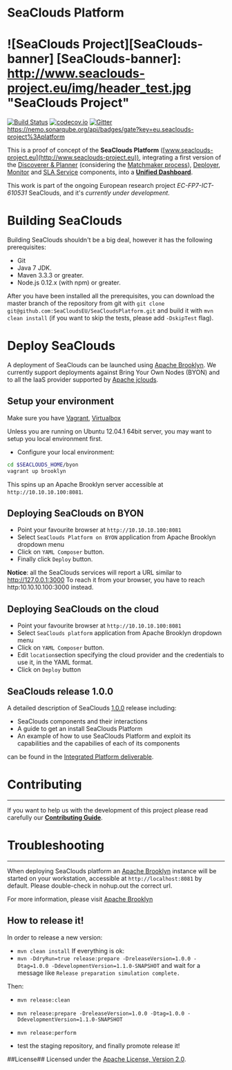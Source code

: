SeaClouds Platform
==================
![SeaClouds Project][SeaClouds-banner]
[SeaClouds-banner]: http://www.seaclouds-project.eu/img/header_test.jpg  "SeaClouds Project"
==================
[![Build Status](https://api.travis-ci.org/SeaCloudsEU/SeaCloudsPlatform.svg?branch=master)](https://travis-ci.org/SeaCloudsEU/SeaCloudsPlatform)&nbsp;[![codecov.io](https://codecov.io/github/SeaCloudsEU/SeaCloudsPlatform/coverage.svg?branch=master)](https://codecov.io/github/SeaCloudsEU/SeaCloudsPlatform?branch=master)&nbsp;[![Gitter](https://badges.gitter.im/gitterHQ/gitter.svg)](https://gitter.im/SeaCloudsEU/SeaCloudsPlatform)
https://nemo.sonarqube.org/api/badges/gate?key=eu.seaclouds-project%3Aplatform

This is a proof of concept of the **SeaClouds Platform** ([www.seaclouds-project.eu](http://www.seaclouds-project.eu)), integrating a first version of the [Discoverer & Planner](../planner-branch/planner/) (considering the [Matchmaker process](../planner-branch/planner/matchmaker/)), [Deployer](./deployer/), [Monitor](./monitor/) and [SLA Service](https://github.com/SeaCloudsEU/sla-core/) components, into a [**Unified Dashboard**](./dashboard/src/main/webapp).


This work is part of the ongoing European research project *EC-FP7-ICT-610531* SeaClouds, and it's *currently under development*.

# Building SeaClouds
Building SeaClouds shouldn't be a big deal, however it has the following prerequisites:
- Git
- Java 7 JDK.
- Maven 3.3.3 or greater.
- Node.js 0.12.x (with npm) or greater.

After you have been installed all the prerequisites, you can download the master branch of the repository from git with `git clone git@github.com:SeaCloudsEU/SeaCloudsPlatform.git` and build it with `mvn clean install` (if you want to skip the tests, please add `-DskipTest` flag). 

# Deploy SeaClouds
A deployment of SeaClouds can be launched using [Apache Brooklyn](https://github.com/apache/brooklyn). We currently support deployments against Bring Your
Own Nodes (BYON) and to all the IaaS provider supported by [Apache jclouds](http://jclouds.org).

## Setup your environment

Make sure you have [Vagrant](https://www.vagrantup.com/), [Virtualbox](https://www.virtualbox.org/)

Unless you are running on Ubuntu 12.04.1 64bit server, you may want to setup you local environment first.

- Configure your local environment:
```bash
cd $SEACLOUDS_HOME/byon
vagrant up brooklyn
```
This spins up an Apache Brooklyn server accessible at `http://10.10.10.100:8081`.

## Deploying SeaClouds on BYON

- Point your favourite browser at `http://10.10.10.100:8081`
- Select `SeaClouds Platform on BYON` application from Apache Brooklyn dropdown menu
- Click on `YAML Composer` button.
- Finally click `Deploy` button.

**Notice**: all the SeaClouds services will report a URL similar to http://127.0.0.1:3000
To reach it from your browser, you have to reach http:10.10.10.100:3000 instead.

## Deploying SeaClouds on the cloud

- Point your favourite browser at `http://10.10.10.100:8081`
- Select `SeaClouds platform` application from Apache Brooklyn dropdown menu
- Click on `YAML Composer` button.
- Edit `location`section specifying the cloud provider and the credentials to use it, in the YAML format.
- Click on `Deploy` button


## SeaClouds release 1.0.0

A detailed description of SeaClouds [1.0.0](https://github.com/SeaCloudsEU/SeaCloudsPlatform/releases/tag/1.0.0) release including:
- SeaClouds components and their interactions
- A guide to get an install SeaClouds Platform
- An example of how to use SeaClouds Platform and exploit its capabilities and the capabilies of each of its components

can be found in the [Integrated Platform deliverable](https://drive.google.com/file/d/0B3naRHlVBGTEdmYySFVWSGdIYzA/view?usp=sharing).

# Contributing
-------------
If you want to help us with the development of this project please read carefully our [**Contributing Guide**](CONTRIBUTING.md). 

# Troubleshooting
-------------
When deploying SeaClouds platform an [Apache Brooklyn](http://brooklyn.io) instance will be started on your
workstation, accessible at `http://localhost:8081` by default. Please double-check in nohup.out the correct url.

For more information, please visit [Apache Brooklyn](https://brooklyn.incubator.apache.org/download/index.html)

How to release it!
-------------------
In order to release a new version:

- `mvn clean install` If everything is ok:
- `mvn -DdryRun=true release:prepare -DreleaseVersion=1.0.0 -Dtag=1.0.0 -DdevelopmentVersion=1.1.0-SNAPSHOT` and wait for a message like `Release preparation simulation complete.`

Then:
- `mvn release:clean`
- `mvn release:prepare -DreleaseVersion=1.0.0 -Dtag=1.0.0 -DdevelopmentVersion=1.1.0-SNAPSHOT`
- `mvn release:perform`

- test the staging repository, and finally promote release it!

##License##
Licensed under the [Apache License, Version 2.0](http://www.apache.org/licenses/LICENSE-2.0).
